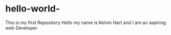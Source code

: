 # hello-world-
This is my first Repository 
Hello my name is Kelvin Hart and I am an aspiring web Developer.
